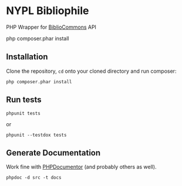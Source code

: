 
# NYPL Bibliophile

PHP Wrapper for [BiblioCommons](http://www.bibliocommons.com/) API

php composer.phar install

## Installation

Clone the repository, `cd` onto your cloned directory and run composer:

    php composer.phar install


## Run tests

    phpunit tests

or

    phpunit --testdox tests

## Generate Documentation

Work fine with [PHPDocumentor](http://www.phpdoc.org/) (and probably others as well).

    phpdoc -d src -t docs


